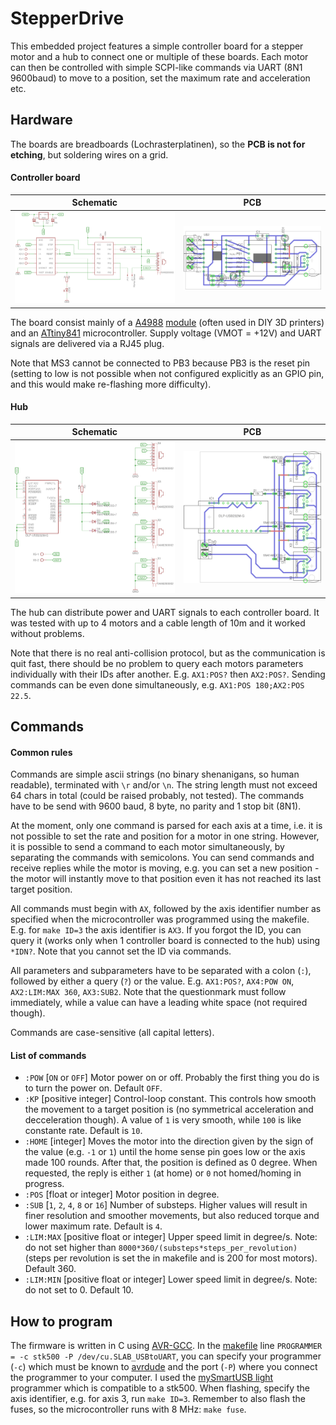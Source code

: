 # StepperDrive
This embedded project features a simple controller board for a stepper motor and a hub to connect one or multiple of these boards.
Each motor can then be controlled with simple SCPI-like commands via UART (8N1 9600baud) to move to a position, set the maximum rate and acceleration etc.

## Hardware
The boards are breadboards (Lochrasterplatinen), so the **PCB is not for etching**, but soldering wires on a grid.

#### Controller board
Schematic                          |  PCB
:---------------------------------:|:-----------------------------:
![](Docs/Controller_Schematic.png) | ![](Docs/Controller_PCB.png)

The board consist mainly of a [A4988](https://www.pololu.com/file/download/a4988_DMOS_microstepping_driver_with_translator.pdf?file_id=0J450) [module](https://eckstein-shop.de/A4988-StepStick-Compatible-Stepper-Motor-Driver-fuer-3D-Printer) (often used in DIY 3D printers) and an [ATtiny841](http://www.atmel.com/Images/Atmel-8495-8-bit-AVR-Microcontrollers-ATtiny441-ATtiny841_Datasheet.pdf) microcontroller.
Supply voltage (VMOT = +12V) and UART signals are delivered via a RJ45 plug.

Note that MS3 cannot be connected to PB3 because PB3 is the reset pin (setting to low is not possible when not configured explicitly as an GPIO pin, and this would make re-flashing more difficulty).

#### Hub
Schematic                   |  PCB
:--------------------------:|:-----------------------------:
![](Docs/Hub_Schematic.png) | ![](Docs/Hub_PCB.png)

The hub can distribute power and UART signals to each controller board.
It was tested with up to 4 motors and a cable length of 10m and it worked without problems.

Note that there is no real anti-collision protocol, but as the communication is quit fast, there should be no problem to query each motors parameters individually with their IDs after another.
E.g. `AX1:POS?` then `AX2:POS?`.
Sending commands can be even done simultaneously, e.g. `AX1:POS 180;AX2:POS 22.5`.

## Commands
#### Common rules
Commands are simple ascii strings (no binary shenanigans, so human readable), terminated with `\r` and/or `\n`.
The string length must not exceed 64 chars in total (could be raised probably, not tested).
The commands have to be send with 9600 baud, 8 byte, no parity and 1 stop bit (8N1).

At the moment, only one command is parsed for each axis at a time, i.e. it is not possible to set the rate and position for a motor in one string.
However, it is possible to send a command to each motor simultaneously, by separating the commands with semicolons.
You can send commands and receive replies while the motor is moving, e.g. you can set a new position - the motor will instantly move to that position even it has not reached its last target position.

All commands must begin with `AX`, followed by the axis identifier number as specified when the microcontroller was programmed using the makefile. E.g. for `make ID=3` the axis identifier is `AX3`.
If you forgot the ID, you can query it (works only when 1 controller board is connected to the hub) using `*IDN?`.
Note that you cannot set the ID via commands.

All parameters and subparameters have to be separated with a colon (`:`), followed by either a query (`?`) or the value.
E.g. `AX1:POS?`, `AX4:POW ON`, `AX2:LIM:MAX 360`, `AX3:SUB2`.
Note that the questionmark must follow immediately, while a value can have a leading white space (not required though).

Commands are case-sensitive (all capital letters).

#### List of commands
- `:POW` [`ON` or `OFF`] Motor power on or off. Probably the first thing you do is to turn the power on. Default `OFF`.
- `:KP` [positive integer] Control-loop constant. This controls how smooth the movement to a target position is (no symmetrical acceleration and decceleration though). A value of `1` is very smooth, while `100` is like constante rate. Default is `10`.
- `:HOME` [integer] Moves the motor into the direction given by the sign of the value (e.g. `-1` or `1`) until the home sense pin goes low or the axis made 100 rounds. After that, the position is defined as 0 degree. When requested, the reply is either `1` (at home) or `0` not homed/homing in progress.
- `:POS` [float or integer] Motor position in degree.
- `:SUB` [`1`, `2`, `4`, `8` or `16`] Number of substeps. Higher values will result in finer resolution and smoother movements, but also reduced torque and lower maximum rate. Default is `4`.
- `:LIM:MAX` [positive float or integer] Upper speed limit in degree/s. Note: do not set higher than `8000*360/(substeps*steps_per_revolution)` (steps per revolution is set the in makefile and is 200 for most motors). Default 360.
- `:LIM:MIN` [positive float or integer] Lower speed limit in degree/s. Note: do not set to 0. Default 10.

## How to program
The firmware is written in C using [AVR-GCC](https://www.mikrocontroller.net/articles/AVR-GCC).
In the [makefile](Makefile) line `PROGRAMMER = -c stk500 -P /dev/cu.SLAB_USBtoUART`, you can specify your programmer (`-c`) which must be known to [avrdude](http://www.nongnu.org/avrdude/user-manual/avrdude_4.html) and the port (`-P`) where you connect the programmer to your computer.
I used the [mySmartUSB light](http://shop.myavr.de/index.php?sp=article.sp.php&artID=200006) programmer which is compatible to a stk500.
When flashing, specify the axis identifier, e.g. for axis 3, run `make ID=3`.
Remember to also flash the fuses, so the microcontroller runs with 8 MHz: `make fuse`.